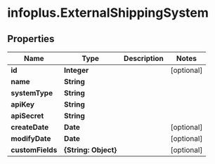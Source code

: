# infoplus.ExternalShippingSystem

## Properties
Name | Type | Description | Notes
------------ | ------------- | ------------- | -------------
**id** | **Integer** |  | [optional] 
**name** | **String** |  | 
**systemType** | **String** |  | 
**apiKey** | **String** |  | 
**apiSecret** | **String** |  | 
**createDate** | **Date** |  | [optional] 
**modifyDate** | **Date** |  | [optional] 
**customFields** | **{String: Object}** |  | [optional] 


